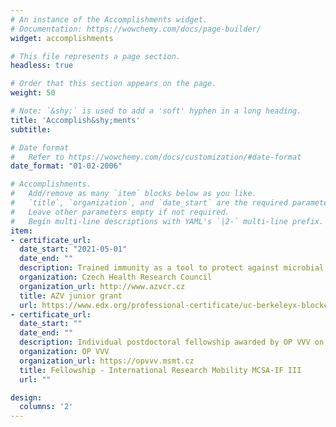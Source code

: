 ```yaml
---
# An instance of the Accomplishments widget.
# Documentation: https://wowchemy.com/docs/page-builder/
widget: accomplishments

# This file represents a page section.
headless: true

# Order that this section appears on the page.
weight: 50

# Note: `&shy;` is used to add a 'soft' hyphen in a long heading.
title: 'Accomplish&shy;ments'
subtitle:

# Date format
#   Refer to https://wowchemy.com/docs/customization/#date-format
date_format: "01-02-2006"

# Accomplishments.
#   Add/remove as many `item` blocks below as you like.
#   `title`, `organization`, and `date_start` are the required parameters.
#   Leave other parameters empty if not required.
#   Begin multi-line descriptions with YAML's `|2-` multi-line prefix.
item:
- certificate_url:
  date_start: "2021-05-01"
  date_end: ""
  description: Trained immunity as a tool to protect against microbial and SARS-CoV-2 severe pneumonia, ~350k €
  organization: Czech Health Research Council
  organization_url: http://www.azvcr.cz
  title: AZV junior grant
  url: https://www.edx.org/professional-certificate/uc-berkeleyx-blockchain-fundamentals
- certificate_url:
  date_start: ""
  date_end: ""
  description: Individual postdoctoral fellowship awarded by OP VVV on Marie Skłodowska-Curie Action IF proposals.
  organization: OP VVV
  organization_url: https://opvvv.msmt.cz
  title: Fellowship - International Research Mobility MCSA-IF III
  url: ""

design:
  columns: '2'
---
```


